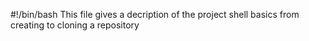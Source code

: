 #!/bin/bash
This file gives a decription of the project shell basics from creating to cloning a repository
